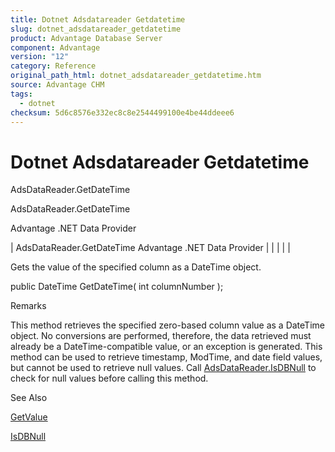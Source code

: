 ```yaml
---
title: Dotnet Adsdatareader Getdatetime
slug: dotnet_adsdatareader_getdatetime
product: Advantage Database Server
component: Advantage
version: "12"
category: Reference
original_path_html: dotnet_adsdatareader_getdatetime.htm
source: Advantage CHM
tags:
  - dotnet
checksum: 5d6c8576e332ec8c8e2544499100e4be44ddeee6
---
```


# Dotnet Adsdatareader Getdatetime

AdsDataReader.GetDateTime

AdsDataReader.GetDateTime

Advantage .NET Data Provider

| AdsDataReader.GetDateTime  Advantage .NET Data Provider |  |  |  |  |

Gets the value of the specified column as a DateTime object.

public DateTime GetDateTime( int columnNumber );

Remarks

This method retrieves the specified zero-based column value as a DateTime object. No conversions are performed, therefore, the data retrieved must already be a DateTime-compatible value, or an exception is generated. This method can be used to retrieve timestamp, ModTime, and date field values, but cannot be used to retrieve null values. Call [AdsDataReader.IsDBNull](dotnet_adsdatareader_isdbnull.md) to check for null values before calling this method.

See Also

[GetValue](dotnet_adsdatareader_getvalue.md)

[IsDBNull](dotnet_adsdatareader_isdbnull.md)
